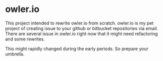 owler.io
===========================

This project intended to rewrite owler.io from scratch. owler.io is
my pet project of creating issue to your github or bitbucket
repositories via email. There are several issue in owler.io right now
that it might need refactoring and some rewrites.

This might rapidly changed during the early periods. So prepare your
umbrella.
